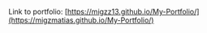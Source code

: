 Link to portfolio: [https://migzz13.github.io/My-Portfolio/](https://migzmatias.github.io/My-Portfolio/)
